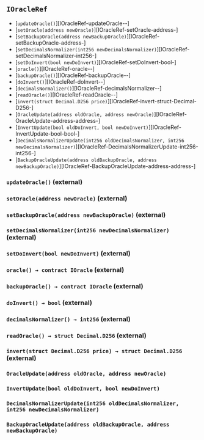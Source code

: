 ## <span id="IOracleRef"></span> `IOracleRef`



- [`updateOracle()`][IOracleRef-updateOracle--]
- [`setOracle(address newOracle)`][IOracleRef-setOracle-address-]
- [`setBackupOracle(address newBackupOracle)`][IOracleRef-setBackupOracle-address-]
- [`setDecimalsNormalizer(int256 newDecimalsNormalizer)`][IOracleRef-setDecimalsNormalizer-int256-]
- [`setDoInvert(bool newDoInvert)`][IOracleRef-setDoInvert-bool-]
- [`oracle()`][IOracleRef-oracle--]
- [`backupOracle()`][IOracleRef-backupOracle--]
- [`doInvert()`][IOracleRef-doInvert--]
- [`decimalsNormalizer()`][IOracleRef-decimalsNormalizer--]
- [`readOracle()`][IOracleRef-readOracle--]
- [`invert(struct Decimal.D256 price)`][IOracleRef-invert-struct-Decimal-D256-]
- [`OracleUpdate(address oldOracle, address newOracle)`][IOracleRef-OracleUpdate-address-address-]
- [`InvertUpdate(bool oldDoInvert, bool newDoInvert)`][IOracleRef-InvertUpdate-bool-bool-]
- [`DecimalsNormalizerUpdate(int256 oldDecimalsNormalizer, int256 newDecimalsNormalizer)`][IOracleRef-DecimalsNormalizerUpdate-int256-int256-]
- [`BackupOracleUpdate(address oldBackupOracle, address newBackupOracle)`][IOracleRef-BackupOracleUpdate-address-address-]
### <span id="IOracleRef-updateOracle--"></span> `updateOracle()` (external)



### <span id="IOracleRef-setOracle-address-"></span> `setOracle(address newOracle)` (external)



### <span id="IOracleRef-setBackupOracle-address-"></span> `setBackupOracle(address newBackupOracle)` (external)



### <span id="IOracleRef-setDecimalsNormalizer-int256-"></span> `setDecimalsNormalizer(int256 newDecimalsNormalizer)` (external)



### <span id="IOracleRef-setDoInvert-bool-"></span> `setDoInvert(bool newDoInvert)` (external)



### <span id="IOracleRef-oracle--"></span> `oracle() → contract IOracle` (external)



### <span id="IOracleRef-backupOracle--"></span> `backupOracle() → contract IOracle` (external)



### <span id="IOracleRef-doInvert--"></span> `doInvert() → bool` (external)



### <span id="IOracleRef-decimalsNormalizer--"></span> `decimalsNormalizer() → int256` (external)



### <span id="IOracleRef-readOracle--"></span> `readOracle() → struct Decimal.D256` (external)



### <span id="IOracleRef-invert-struct-Decimal-D256-"></span> `invert(struct Decimal.D256 price) → struct Decimal.D256` (external)



### <span id="IOracleRef-OracleUpdate-address-address-"></span> `OracleUpdate(address oldOracle, address newOracle)`



### <span id="IOracleRef-InvertUpdate-bool-bool-"></span> `InvertUpdate(bool oldDoInvert, bool newDoInvert)`



### <span id="IOracleRef-DecimalsNormalizerUpdate-int256-int256-"></span> `DecimalsNormalizerUpdate(int256 oldDecimalsNormalizer, int256 newDecimalsNormalizer)`



### <span id="IOracleRef-BackupOracleUpdate-address-address-"></span> `BackupOracleUpdate(address oldBackupOracle, address newBackupOracle)`



